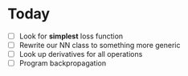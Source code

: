 # Today

* [ ] Look for **simplest** loss function
* [ ] Rewrite our NN class to something more generic
* [ ] Look up derivatives for all operations
* [ ] Program backpropagation
